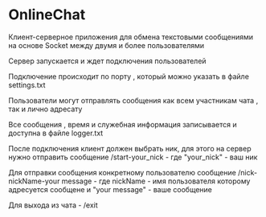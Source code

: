 # OnlineChat
Клиент-серверное приложения для обмена текстовыми сообщениями на основе Socket между двумя и более пользователями

Сервер запускается и ждет подключения пользователей

Подключение происходит по порту , который можно указать в файле settings.txt

Пользователи могут отправлять сообщения как всем участникам чата , так и лично адресату

Все сообщения , время и служебная информация записывается и доступна в файле logger.txt

После подключения клиент должен выбрать ник, для этого на сервер нужно отправить сообщение /start-your_nick - где "your_nick" - ваш ник

Для отправки сообщения конкретному пользователю сообщение /nick-nickName-your message - где nickName - имя пользователя которому адресуется сообщене и "your message" - ваше сообщение

Для выхода из чата - /exit
